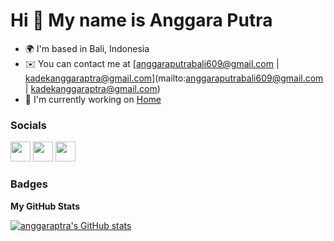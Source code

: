Hi 👋 My name is Anggara Putra
==============================

* 🌍  I'm based in Bali, Indonesia
* ✉️  You can contact me at [anggaraputrabali609@gmail.com | kadekanggaraptra@gmail.com](mailto:anggaraputrabali609@gmail.com | kadekanggaraptra@gmail.com)
* 🚀  I'm currently working on [Home](http://mylonelyhome.netlify.app/)


### Socials

<p align="left"> <a href="https://www.github.com/anggaraptra" target="_blank" rel="noreferrer"><img src="https://raw.githubusercontent.com/danielcranney/readme-generator/main/public/icons/socials/github.svg" width="32" height="32" /></a> <a href="https://www.linkedin.com/in/i-kadek-anggara-putra/" target="_blank" rel="noreferrer"><img src="https://raw.githubusercontent.com/danielcranney/readme-generator/main/public/icons/socials/linkedin.svg" width="32" height="32" /></a> <a href="https://www.twitter.com/anggara_ptra" target="_blank" rel="noreferrer"><img src="https://raw.githubusercontent.com/danielcranney/readme-generator/main/public/icons/socials/twitter.svg" width="32" height="32" /></a></p>

### Badges

<b>My GitHub Stats</b>

<a href="http://www.github.com/anggaraptra"><img src="https://github-readme-stats.vercel.app/api?username=anggaraptra&show_icons=true&hide=&count_private=true&title_color=0891b2&text_color=000000&icon_color=0891b2&bg_color=ffffff&hide_border=true&show_icons=true" alt="anggaraptra's GitHub stats" /></a>
